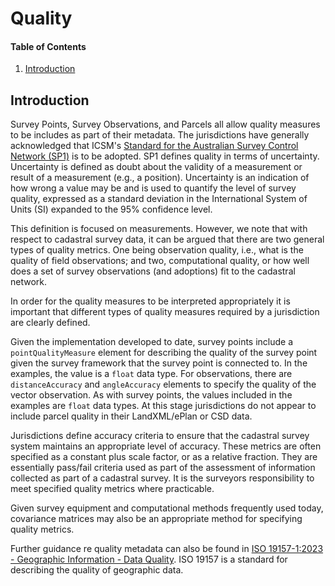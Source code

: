 # Quality

<!--
:Author:    Andrew Hunter
:Email:     <andrew@edgegeomatics.co.nz>
:Date:      23 December 2023
:Updated:   
:Revision:  0.1

:History: 
:Ver 0.1: Initial draft of document
-->

#### Table of Contents

1. [Introduction](#introduction)


## Introduction
Survey Points, Survey Observations, and Parcels all allow quality measures to be includes as part of their metadata. The 
jurisdictions have generally acknowledged that ICSM's [Standard for the Australian Survey Control Network (SP1)](https://www.icsm.gov.au/sites/default/files/2020-12/Standard-for-Australian-Survey-Control-Network_v2.2.pdf) is
to be adopted. SP1 defines quality in terms of uncertainty. Uncertainty is defined as doubt about the validity of a 
measurement or result of a measurement (e.g., a position). Uncertainty is an indication of how wrong a value may be and 
is used to quantify the level of survey quality, expressed as a standard deviation in the International System of Units 
(SI) expanded to the 95% confidence level.

This definition is focused on measurements. However, we note that with respect to cadastral survey data, it can be 
argued that there are two general types of quality metrics. One being observation quality, i.e., what is the quality of 
field observations; and two, computational quality, or how well does a set of survey observations (and adoptions) fit to 
the cadastral network.

In order for the quality measures to be interpreted appropriately it is important that different types of quality 
measures required by a jurisdiction are clearly defined.

Given the implementation developed to date, survey points include a <code>pointQualityMeasure</code> element for 
describing the quality of the survey point given the survey framework that the survey point is connected to. In the 
examples, the value is a <code>float</code> data type. For observations, there are <code>distanceAccuracy</code> and 
<code>angleAccuracy</code> elements to specify the quality of the vector observation. As with survey points, the values 
included in the examples are <code>float</code> data types. At this stage jurisdictions do not appear to include parcel 
quality in their LandXML/ePlan or CSD data.

Jurisdictions define accuracy criteria to ensure that the cadastral survey system maintains an appropriate level of 
accuracy. These metrics are often specified as a constant plus scale factor, or as a relative fraction. They are 
essentially pass/fail criteria used as part of the assessment of information collected as part of a cadastral survey. It 
is the surveyors responsibility to meet specified quality metrics where practicable. 

Given survey equipment and computational methods frequently used today, covariance matrices may also be an appropriate 
method for specifying quality metrics.

Further guidance re quality metadata can also be found in [ISO 19157-1:2023 - Geographic Information - Data Quality](https://www.iso.org/obp/ui/#iso:std:iso:19157:-1:ed-1:v1:en). 
ISO 19157 is a standard for describing the quality of geographic data.